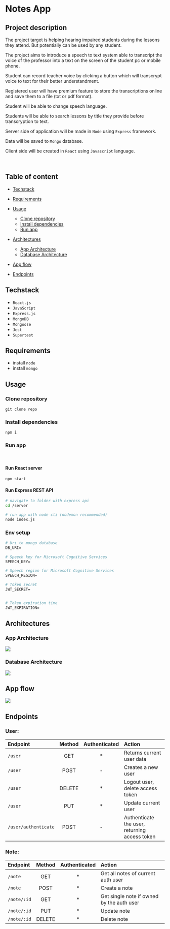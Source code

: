 # Notes App

## Project description

The project target is helping hearing impaired students during the lessons they attend. But potentially can be used by any student.

The project aims to introduce a speech to text system able to transcript the voice of the professor into a text on the screen of the student pc or mobile phone.

Student can record teacher voice by clicking a button which will transcrypt voice to text for their better understandment.

Registered user will have premium feature to store the transcriptions online and save them to a file (txt or pdf format).

Student will be able to change speech language.

Students will be able to search lessons by title they provide before transcryption to text.

Server side of application will be made in `Node` using `Express` framework.

Data will be saved to `Mongo` database.

Client side will be created in `React` using `Javascript` language.

<br/>

## Table of content

- [Techstack](#techstack)
- [Requirements](#requirements)
- [Usage](#usage)
  - [Clone repository](#clone-repository)
  - [Install dependencies](#install-dependencies)
  - [Run app](#run-app)
- [Architectures](#architectures)

  - [App Architecture](#app-architecture)
  - [Database Architecture](#database-architecture)

- [App flow](#app-flow)
- [Endpoints](#endpoints)

## Techstack

- `React.js`
- `JavaScript`
- `Express.js`
- `MongoDB`
- `Mongoose`
- `Jest`
- `Supertest`

## Requirements

- install `node`
- install `mongo`

## Usage

### Clone repository

```
git clone repo
```

### Install dependencies

```
npm i
```

### Run app

<br/>

#### Run React server

```
npm start
```

#### Run Express REST API

```sh
# navigate to folder with express api
cd /server

# run app with node cli (nodemon recommended)
node index.js
```

### Env setup

```dockerfile
# Uri to mongo database
DB_URI=

# Speech key for Microsoft Cognitive Services
SPEECH_KEY=

# Speech region for Microsoft Cognitive Services
SPEECH_REGION=

# Token secret
JWT_SECRET=


# Token expiration time
JWT_EXPIRATION=
```

## Architectures

### App Architecture

[![](https://mermaid.ink/img/pako:eNpNj8EKwjAMhl-l5LTB9gI7CFvrwYMgKnjpJVujFm07uu4gY-9uXR0sp3z__yckE3ROEVTw8Ng_2VVIy2LVGX9rsoHdqM1ZWe5Yk51pCKw-HfJ_ZJF5gmaBOgHfQnJ4dtSdd4O7b1ckT2QCA7Y4UL6dbxKIFaSFAgx5g1rFe6efLSE8yZCEKrYK_UuCtHPMjb3CQHulg_NQBT9SATgGd_nYbuWUERrj6yaJ8xdH-E18)](https://mermaid.live/edit#pako:eNpNj8EKwjAMhl-l5LTB9gI7CFvrwYMgKnjpJVujFm07uu4gY-9uXR0sp3z__yckE3ROEVTw8Ng_2VVIy2LVGX9rsoHdqM1ZWe5Yk51pCKw-HfJ_ZJF5gmaBOgHfQnJ4dtSdd4O7b1ckT2QCA7Y4UL6dbxKIFaSFAgx5g1rFe6efLSE8yZCEKrYK_UuCtHPMjb3CQHulg_NQBT9SATgGd_nYbuWUERrj6yaJ8xdH-E18)

### Database Architecture

[![](https://mermaid.ink/img/pako:eNpNzjEOwjAMBdCrWJ6rHiAzWalEYctiNS6NIAlykwElvTsBFYSnL_2nLxecomVUyHJwdBXyJsDvLqM-Qa19Xwsch7MGBQutb_GvALBDz-LJ2bZUPj2mhT0bVC1akptBE7bm8sNSYm1dioJqpvvKHVJOcXyGCVWSzF-0P7Sr7QWbhjTi)](https://mermaid.live/edit#pako:eNpNzjEOwjAMBdCrWJ6rHiAzWalEYctiNS6NIAlykwElvTsBFYSnL_2nLxecomVUyHJwdBXyJsDvLqM-Qa19Xwsch7MGBQutb_GvALBDz-LJ2bZUPj2mhT0bVC1akptBE7bm8sNSYm1dioJqpvvKHVJOcXyGCVWSzF-0P7Sr7QWbhjTi)

## App flow

[![](https://mermaid.ink/img/pako:eNplkUFugzAQRa8yspRduACLVhBIsqzU7HAXlj0FVLCRPVSNMHevDUEirTe2_ryvmT-emDQKWcpqK4YGbgXXEE5WWaxbR2jfRI0fkCQvflM85FPrQBprUdLrvDoOB8giBpdYHB1aaMQ3gpDSjHqPXRbM39F5uFadqVu9NPkLaOMhW8V8ZzlVvXhy5P_w06pIi4IQtCH0UFTxvrXU4c5brKRDWjCgWPdQLvCOKx8cCUtA-EMJmcQNiLLxcI6JF7sLidUW9bwf-kmKo5ZcsyPr0YY0Kux_igRn1GCPnKXhqYT94ozrOXDjoEKUUrVkLEs_RefwyMRI5v2uJUvJjrhBRSvCX_YPav4F6pOZNg)](https://mermaid.live/edit#pako:eNplkUFugzAQRa8yspRduACLVhBIsqzU7HAXlj0FVLCRPVSNMHevDUEirTe2_ryvmT-emDQKWcpqK4YGbgXXEE5WWaxbR2jfRI0fkCQvflM85FPrQBprUdLrvDoOB8giBpdYHB1aaMQ3gpDSjHqPXRbM39F5uFadqVu9NPkLaOMhW8V8ZzlVvXhy5P_w06pIi4IQtCH0UFTxvrXU4c5brKRDWjCgWPdQLvCOKx8cCUtA-EMJmcQNiLLxcI6JF7sLidUW9bwf-kmKo5ZcsyPr0YY0Kux_igRn1GCPnKXhqYT94ozrOXDjoEKUUrVkLEs_RefwyMRI5v2uJUvJjrhBRSvCX_YPav4F6pOZNg)

## Endpoints

### User:

| Endpoint             | Method | Authenticated | Action                                        |
| :------------------- | :----: | :-----------: | :-------------------------------------------- |
| `/user`              |  GET   |      \*       | Returns current user data                     |
| `/user`              |  POST  |       -       | Creates a new user                            |
| `/user`              | DELETE |      \*       | Logout user, delete access token              |
| `/user`              |  PUT   |      \*       | Update current user                           |
| `/user/authenticate` |  POST  |       -       | Authenticate the user, returning access token |

### Note:

| Endpoint    | Method | Authenticated | Action                                    |
| :---------- | :----: | :-----------: | :---------------------------------------- |
| `/note`     |  GET   |      \*       | Get all notes of current auth user        |
| `/note`     |  POST  |      \*       | Create a note                             |
| `/note/:id` |  GET   |      \*       | Get single note if owned by the auth user |
| `/note/:id` |  PUT   |      \*       | Update note                               |
| `/note/:id` | DELETE |      \*       | Delete note                               |
